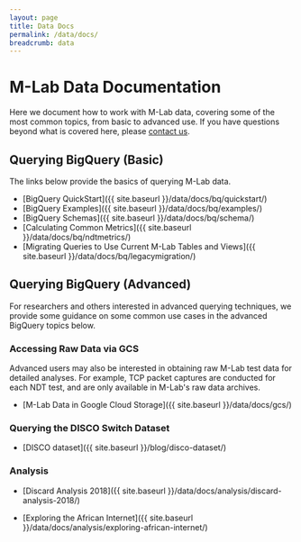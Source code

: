 ```yaml
---
layout: page
title: Data Docs
permalink: /data/docs/
breadcrumb: data
---
```


# M-Lab Data Documentation

Here we document how to work with M-Lab data, covering some of the most common topics, from basic to advanced use. If you have questions beyond what is covered here, please [contact us](mailto:support@measurementlab.net).

## Querying BigQuery (Basic)

The links below provide the basics of querying M-Lab data.

* [BigQuery QuickStart]({{ site.baseurl }}/data/docs/bq/quickstart/)
* [BigQuery Examples]({{ site.baseurl }}/data/docs/bq/examples/)
* [BigQuery Schemas]({{ site.baseurl }}/data/docs/bq/schema/)
* [Calculating Common Metrics]({{ site.baseurl }}/data/docs/bq/ndtmetrics/)
* [Migrating Queries to Use Current M-Lab Tables and Views]({{ site.baseurl }}/data/docs/bq/legacymigration/)

## Querying BigQuery (Advanced)

For researchers and others interested in advanced querying techniques, we provide some guidance on some common use cases in the advanced BigQuery topics below.

### Accessing Raw Data via GCS

Advanced users may also be interested in obtaining raw M-Lab test data for detailed analyses. For example, TCP packet captures are conducted for each NDT test, and are only available in M-Lab's raw data archives.

* [M-Lab Data in Google Cloud Storage]({{ site.baseurl }}/data/docs/gcs/)

### Querying the DISCO Switch Dataset

* [DISCO dataset]({{ site.baseurl }}/blog/disco-dataset/)

### Analysis

* [Discard Analysis 2018]({{ site.baseurl }}/data/docs/analysis/discard-analysis-2018/)

* [Exploring the African Internet]({{ site.baseurl }}/data/docs/analysis/exploring-african-internet/)
